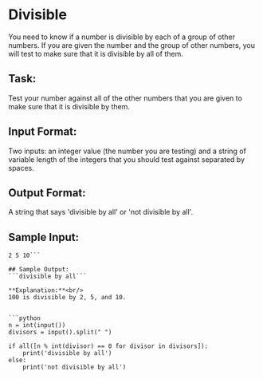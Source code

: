 # Divisible

You need to know if a number is divisible by each of a group of other numbers. If you are given the number and the group of other numbers, you will test to make sure that it is divisible by all of them.  

## Task: 
Test your number against all of the other numbers that you are given to make sure that it is divisible by them.

## Input Format: 
Two inputs: an integer value (the number you are testing) and a string of variable length of the integers that you should test against separated by spaces.

## Output Format: 
A string that says 'divisible by all' or 'not divisible by all'.

## Sample Input: 
```100
2 5 10```

## Sample Output: 
```divisible by all```

**Explanation:**<br/> 
100 is divisible by 2, 5, and 10.


```python
n = int(input())
divisors = input().split(" ")

if all([n % int(divisor) == 0 for divisor in divisors]):
    print('divisible by all')
else:
    print('not divisible by all')
```
